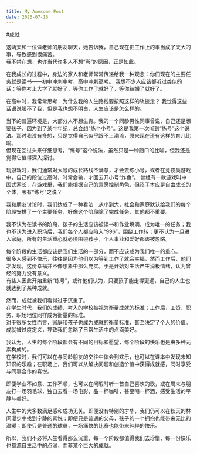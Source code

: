```yaml
---
title: My Awesome Post
date: 2025-07-16
---
```


#成就

这两天和一位做老师的朋友聊天，她告诉我，自己现在把工作上的事当成了天大的事，导致感到很痛苦。  
我不禁在想，也许当代许多人不想“卷”的原因，正是如此。

在我成长的过程中，身边的家人和老师常常传递给我一种观念：你们现在的主要任务就是读书——初中冲刺中考，高中冲刺高考。
我想不少人应该都听过类似的话：等你考上大学了就好了，等你工作了就好了，等你结婚了就好了。

在高中时，我常常思考：为什么我的人生路线要按照这样的轨迹走？
我觉得这些话语说服不了我，但是我也想不明白，人生应该是怎么样的。

当下的普遍环境是，大部分人不想生育。我的一个同龄男性同事曾说，自己还是想要孩子，因为到了某个年纪，总会想“练个小号”。这是我第一次听到“练号”这个说法。那时我没有多想，只是觉得自己似乎跟不上潮流，原来现在还有这样的育儿比喻。  
但现在回过头来仔细思考，“练号”这个说法，虽然只是一种随口的比喻，但我还是觉得它值得深入探讨。

玩游戏时，我们通常对大号的成长路线不满意，才会去练小号，或者在竞技类游戏中，自己的段位过高时，时常会输，才回去开小号“炸鱼“。
曾经有一款游戏叫中国式家长，在游戏里，我们能根据自己的意愿控制角色，但孩子本应是自由成长的个体，哪有“练号”之说？

我和朋友讨论时，我们达成了一种看法：从小到大，社会和家庭默认给我们的每个阶段安排了一个主要任务，好像这个阶段除了完成任务，其他都不重要。

我不认为在读书的阶段，孩子的生活应该被读书和作业填满，成为唯一的任务；我也不认为进入职场后，我们每个人都应陷入“996”，围绕工作转；更不认为一旦进入家庭，所有的生活重心就必须围绕孩子，个人事业和爱好都该被忽略。

每个阶段的生活都应该是我们生活的一部分，而不应该成为我们唯一的重心。  
很多人感到不快乐，往往是因为他们以为等到工作了就会幸福，然而工作后，他们才发现，这份幸福并不像想象中那么充实。于是开始对生活产生消极情绪，认为曾经的努力没有意义。  
有些人因此开始重新“练号”，或许他们认为，只要孩子能走得更远，自己的人生也就达到了某种成就。

然而，成就被我们看得过于沉重了。  
在学生时代，我们的成绩、考入的学校被视为衡量成就的标准；工作后，工资、职务、职场地位同样成为衡量的标准。  
对于很多女性而言，家庭和孩子也成为成就的衡量标准，甚至决定了个人的价值。  
成就被过度定义，导致我们忽略了日常生活中的点滴美好。

我认为，人生的每个阶段都会有不同的目标和愿望，每个阶段的快乐也是由多种元素构成的。  
在学校时，我们可以在与同龄朋友的交往中体会到欢乐，也可以在课本中发现未知知识的乐趣；在职场上，我们可以从解决问题和创造价值中获得成就感，同时享受与同事合作的喜悦。

即便学业不如意、工作不顺，也可以在闲暇时听一首自己喜欢的歌，或在周末与朋友打一场羽毛球，独自去看一场电影，品一杯咖啡，甚至喝一杯酒，感受生活的平静与美好。

人生中的大多数满足感和成功无关。即便没有特别的才华，我们仍可以在秋天的林间漫步中找到宁静的喜悦；即便只是普通的父母，孩子的一个拥抱也能带来无比的温暖；即使只是普通的球员，一场痛快的比赛也能带来纯粹的快乐。

所以，我们不必将人生看得那么沉重，每一个阶段都值得我们去珍惜，每一份快乐也都源自生活中的点滴，而非某个巨大的成就。
